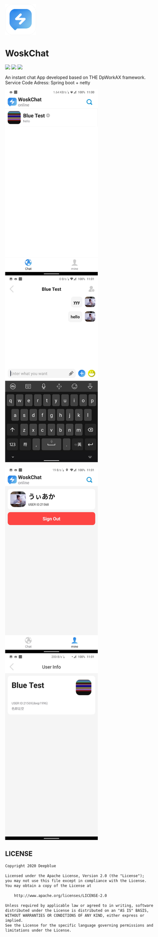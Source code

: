 <img src="https://raw.githubusercontent.com/Deepblue1996/WoskChat/master/app/src/main/res/mipmap-xhdpi/ic_logo.png" width="100"/> 

# WoskChat

<a href="http://developer.android.com/index.html"><img src="https://img.shields.io/badge/platform-android-green.svg"></a>
[![](https://jitpack.io/v/Deepblue1996/Bun.svg)](https://jitpack.io/#Deepblue1996/Bun)
<a href="https://www.apache.org/licenses/LICENSE-2.0"><img src="https://img.shields.io/badge/license-apache-green.svg"></a>

An instant chat App developed based on THE DpWorkAX framework.
Service Code Adress: <a herf="https://github.com/Deepblue1996/TcpService">Spring boot + netty</a>

<img src="https://raw.githubusercontent.com/Deepblue1996/WoskChat/master/img/1.jpg" width="300"/> <img src="https://raw.githubusercontent.com/Deepblue1996/WoskChat/master/img/2.jpg" width="300"/>

<img src="https://raw.githubusercontent.com/Deepblue1996/WoskChat/master/img/3.jpg" width="300"/> <img src="https://raw.githubusercontent.com/Deepblue1996/WoskChat/master/img/4.jpg" width="300"/>

## LICENSE

<pre><code>Copyright 2020 Deepblue

Licensed under the Apache License, Version 2.0 (the "License");
you may not use this file except in compliance with the License.
You may obtain a copy of the License at

    http://www.apache.org/licenses/LICENSE-2.0

Unless required by applicable law or agreed to in writing, software
distributed under the License is distributed on an "AS IS" BASIS,
WITHOUT WARRANTIES OR CONDITIONS OF ANY KIND, either express or implied.
See the License for the specific language governing permissions and
limitations under the License.
</code></pre>
